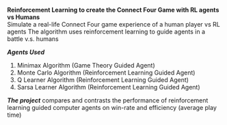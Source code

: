 **Reinforcement Learning to create the Connect Four Game with RL agents vs Humans**  
Simulate a real-life Connect Four game experience of a human player vs RL agents
The algorithm uses reinforcement learning to guide agents in a battle v.s. humans

***Agents Used***
1. Minimax Algorithm (Game Theory Guided Agent)
2. Monte Carlo Algorithm (Reinforcement Learning Guided Agent)
3. Q Learner Algorithm (Reinforcement Learning Guided Agent)
4. Sarsa Learner Algorithm (Reinforcement Learning Guided Agent)  

***The project*** 
compares and contrasts the performance of reinforcement learning guided computer agents on win-rate  and efficiency (average play time)  

